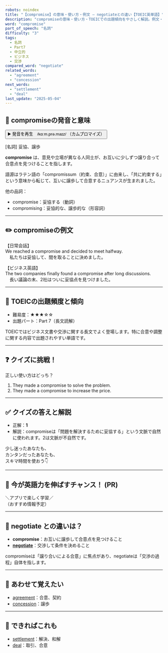 ```yaml
---
robots: noindex
title: "【compromise】の意味・使い方・例文 ― negotiateとの違い【TOEIC英単語】"
description: "compromiseの意味・使い方・TOEICでの出題傾向をやさしく解説。例文・クイズ付きでnegotiateとの違いもわかりやすく学べます。"
word: "compromise"
part_of_speech: "名詞"
difficulty: "3"
tags:
  - 名詞
  - Part7
  - 中立的
  - ビジネス
  - 交渉
compared_word: "negotiate"
related_words:
  - "agreement"
  - "concession"
next_words:
  - "settlement"
  - "deal"
last_update: "2025-05-04"
---
```


## 🔰 compromiseの発音と意味

<button class="play-audio" onclick="playTTS('compromise')">
  <span class="play-audio-main">
    ▶️ 発音を再生　/kɑːm.prə.maɪz/
  </span>
  <span class="play-audio-sub">
    （カムプロマイズ）
  </span>
</button>

[名詞] 妥協、譲歩

**compromise** は、意見や立場が異なる人同士が、お互いに少しずつ譲り合って合意点を見つけることを指します。

語源はラテン語の「compromissum（約束、合意）」に由来し、「共に約束する」という意味から転じて、互いに譲歩して合意するニュアンスが生まれました。

他の品詞：  
- compromise：妥協する（動詞）
- compromising：妥協的な、譲歩的な（形容詞）

---

## ✏️ compromiseの例文

【日常会話】  
We reached a compromise and decided to meet halfway.  
　私たちは妥協して、間を取ることに決めました。

【ビジネス英語】  
The two companies finally found a compromise after long discussions.  
　長い議論の末、2社はついに妥協点を見つけました。

---

## 🎯 TOEICの出題頻度と傾向

- 難易度：★★★☆☆
- 出題パート：Part 7（長文読解）

TOEICではビジネス文書や交渉に関する長文でよく登場します。特に合意や調整に関する内容で出題されやすい単語です。

---

## ❓ クイズに挑戦！

正しい使い方はどっち？

1. They made a compromise to solve the problem.  
2. They made a compromise to increase the price.

---

## ✅ クイズの答えと解説

- 正解：**1**
- 解説：compromiseは「問題を解決するために妥協する」という文脈で自然に使われます。2は文脈が不自然です。

少し迷ったあなたも、  
カンタンだったあなたも、  
スキマ時間を使おう👇️

---

## 🚀 今が英語力を伸ばすチャンス！ (PR)

<div class="info-center">
＼アプリで楽しく学習／<br>  
（おすすめ情報予定）
</div>

---

## 🤔  negotiate との違いは？

- **compromise**：お互いに譲歩して合意点を見つけること
- **[negotiate](/negotiate)**：交渉して条件を決めること

compromiseは「譲り合いによる合意」に焦点があり、negotiateは「交渉の過程」自体を指します。

---

## 🧩 あわせて覚えたい

- [agreement](/agreement)：合意、契約
- [concession](/concession)：譲歩

---

## 📖 できればこれも

- [settlement](/settlement)：解決、和解
- [deal](/deal)：取引、合意

<!-- cvid: aid17_bid16 -->
